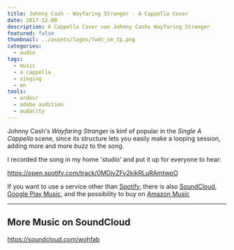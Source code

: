```yaml
---
title: Johnny Cash - Wayfaring Stranger - A Cappella Cover
date: 2017-12-08
description: A Cappella Cover von Johnny Cashs Wayfaring Stranger
featured: false
thumbnail: ../assets/logos/fwdc_sm_tp.png
categories: 
  - audio
tags:
  - music
  - a cappella
  - singing
  - en
tools:
  - ardour
  - adobe audition
  - audacity
---
```


Johnny Cash's *Wayfaring Stranger* is kinf of popular in the *Single A Cappella* scene, since its structure lets you easily make a looping session, adding more and more *buzz* to the song.

I recorded the song in my home 'studio' and put it up for everyone to hear:

https://open.spotify.com/track/0MDiyZFv2kikRLuRAmtwpO

If you want to use a service other than [Spotify](https://open.spotify.com/track/0MDiyZFv2kikRLuRAmtwp0), there is also [SoundCloud](https://soundcloud.com/wohfab/wayfaring-stranger), [Google Play Music](https://play.google.com/store/music/album?id=Bar6vq3a7x7pzjxxgymzhuf4ybe), and the possibility to buy on [Amazon Music](http://amzn.to/2BKGVNk)

----

## More Music on SoundCloud

https://soundcloud.com/wohfab
